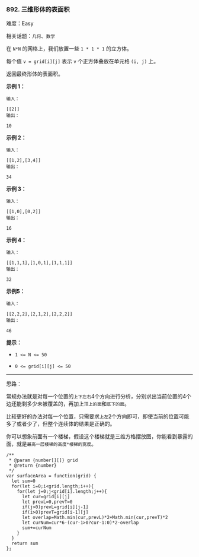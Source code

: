 ### 892. 三维形体的表面积

难度：Easy

相关话题：`几何`、`数学`

在 `N*N` 的网格上，我们放置一些 `1 * 1 * 1` 的立方体。



每个值 `v = grid[i][j]` 表示 `v` 个正方体叠放在单元格 `(i, j)` 上。



返回最终形体的表面积。












**示例 1：** 





```
输入：

[[2]]
输出：

10

```


**示例 2：** 





```
输入：

[[1,2],[3,4]]
输出：

34

```


**示例 3：** 





```
输入：

[[1,0],[0,2]]
输出：

16

```


**示例 4：** 





```
输入：

[[1,1,1],[1,0,1],[1,1,1]]
输出：

32

```


**示例5：** 





```
输入：

[[2,2,2],[2,1,2],[2,2,2]]
输出：

46

```






**提示：** 




* `1 <= N <= 50`

* `0 <= grid[i][j] <= 50`






-----

思路：

常规办法就是对每一个位置的`上下左右`4个方向进行分析，分别求出当前位置的4个边还能剩多少未被覆盖的，再加上`顶上的面`和`底下的面`。

比较更好的办法对每一个位置，只需要求`上左`2个方向即可，即使当前的位置可能多了或者少了，但整个连续体的结果是正确的。

你可以想象前面有一个楼梯，假设这个楼梯就是三维方格摆放图，你能看到暴露的面，就是`最高一层楼梯的高度*楼梯的宽度`。


```
/**
 * @param {number[][]} grid
 * @return {number}
 */
var surfaceArea = function(grid) {
  let sum=0
  for(let i=0;i<grid.length;i++){
    for(let j=0;j<grid[i].length;j++){
      let cur=grid[i][j]
      let prevL=0,prevT=0
      if(j>0)prevL=grid[i][j-1]
      if(i>0)prevT=grid[i-1][j]
      let overlap=Math.min(cur,prevL)*2+Math.min(cur,prevT)*2
      let curNum=cur*6-(cur-1>0?cur-1:0)*2-overlap
      sum+=curNum
    }
  }
  return sum
};



```


